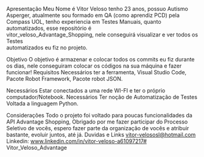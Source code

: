 Apresentação 
Meu Nome é Vitor Veloso tenho 23 anos, possuo Autismo Asperger, atualmente sou formado 
em QA (como aprendiz PCD) pela Compass UOL, 
tenho experiencia em Testes Manuais, quanto automatizados, esse repositório é  
vitor_veloso_Advantage_Shopping, nele conseguirá visualizar e ver todos os Testes  
automatizados eu fiz no projeto. 

Objetivo 
O objetivo é armazenar e colocar todos os commits eu fiz durante os dias, 
nele conseguiram colocar os códigos na sua máquina e fazer funcionar! 
Requisitos 
Necessários ter a ferramenta, Visual Studio Code, Pacote Robot Framework, Pacote robot 
JSON. 

Necessários Estar conectados a uma rede WI-FI e ter o próprio computador/Notebook. 
Necessários Ter noção de Automatização de Testes Voltada a linguagem Python. 

Considerações 
Todo o projeto foi voltado para poucas funcionalidades da API Advantage Shopping, 
Obrigado por me fazer participar do Processo Seletivo de vocês, espero fazer parte da 
organização de vocês e atribuir bastante, evoluir juntos, até já. 
Duvidas e Links 
vitor-velososl@hotmail.com Linkedin: www.linkedin.com/in/vitor-veloso-a61097217# Vitor_Veloso_Advantage
